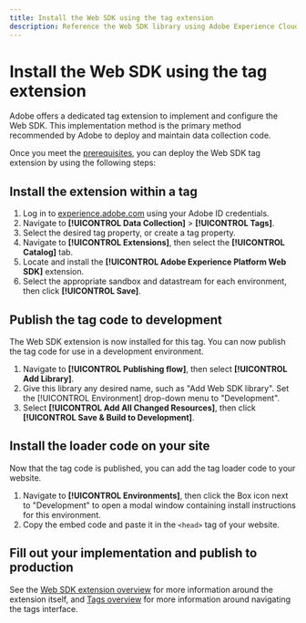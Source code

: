 ```yaml
---
title: Install the Web SDK using the tag extension
description: Reference the Web SDK library using Adobe Experience Cloud Data Collection.
---
```


# Install the Web SDK using the tag extension

Adobe offers a dedicated tag extension to implement and configure the Web SDK. This implementation method is the primary method recommended by Adobe to deploy and maintain data collection code.

Once you meet the [prerequisites](overview.md), you can deploy the Web SDK tag extension by using the following steps:

## Install the extension within a tag

1. Log in to [experience.adobe.com](https://experience.adobe.com) using your Adobe ID credentials.
1. Navigate to **[!UICONTROL Data Collection]** > **[!UICONTROL Tags]**.
1. Select the desired tag property, or create a tag property.
1. Navigate to **[!UICONTROL Extensions]**, then select the **[!UICONTROL Catalog]** tab.
1. Locate and install the **[!UICONTROL Adobe Experience Platform Web SDK]** extension.
1. Select the appropriate sandbox and datastream for each environment, then click **[!UICONTROL Save]**.

## Publish the tag code to development

The Web SDK extension is now installed for this tag. You can now publish the tag code for use in a development environment.

1. Navigate to **[!UICONTROL Publishing flow]**, then select **[!UICONTROL Add Library]**.
1. Give this library any desired name, such as "Add Web SDK library". Set the [!UICONTROL Environment] drop-down menu to "Development".
1. Select **[!UICONTROL Add All Changed Resources]**, then click **[!UICONTROL Save & Build to Development]**.

## Install the loader code on your site

Now that the tag code is published, you can add the tag loader code to your website.

1. Navigate to **[!UICONTROL Environments]**, then click the Box icon next to "Development" to open a modal window containing install instructions for this environment.
1. Copy the embed code and paste it in the `<head>` tag of your website.

## Fill out your implementation and publish to production

See the [Web SDK extension overview](../../tags/extensions/client/web-sdk/overview.md) for more information around the extension itself, and [Tags overview](../../tags/home.md) for more information around navigating the tags interface.
